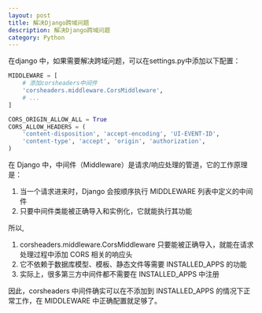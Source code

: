 ```yaml
---
layout: post
title: 解决Django跨域问题
description: 解决Django跨域问题
category: Python
---
```


在django 中，如果需要解决跨域问题，可以在settings.py中添加以下配置：

```python
MIDDLEWARE = [
    # 添加corsheaders中间件
    'corsheaders.middleware.CorsMiddleware',
    # ...
]

CORS_ORIGIN_ALLOW_ALL = True
CORS_ALLOW_HEADERS = (
    'content-disposition', 'accept-encoding', 'UI-EVENT-ID',
    'content-type', 'accept', 'origin', 'authorization',
)
```

在 Django 中，中间件（Middleware）是请求/响应处理的管道，它的工作原理是：
1. 当一个请求进来时，Django 会按顺序执行 MIDDLEWARE 列表中定义的中间件
2. 只要中间件类能被正确导入和实例化，它就能执行其功能

所以, 
1. corsheaders.middleware.CorsMiddleware 只要能被正确导入，就能在请求处理过程中添加 CORS 相关的响应头
2. 它不依赖于数据库模型、模板、静态文件等需要 INSTALLED_APPS 的功能
3. 实际上，很多第三方中间件都不需要在 INSTALLED_APPS 中注册

因此，corsheaders 中间件确实可以在不添加到 INSTALLED_APPS 的情况下正常工作，在 MIDDLEWARE 中正确配置就足够了。
